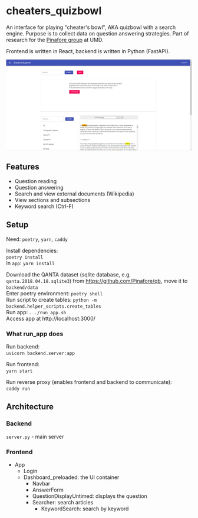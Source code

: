 # cheaters_quizbowl
 An interface for playing "cheater's bowl", AKA quizbowl with a search engine. Purpose is to collect data on question answering strategies. Part of research for the [Pinafore group](https://github.com/Pinafore) at UMD.
 
 Frontend is written in React, backend is written in Python (FastAPI).

![user interface](cheaters_bowl.png)

## Features

- Question reading
- Question answering
- Search and view external documents (Wikipedia)
- View sections and subsections
- Keyword search (Ctrl-F)

## Setup

Need: `poetry`, `yarn`, `caddy`

Install dependencies:  
`poetry install`  
In `app`: `yarn install`

Download the QANTA dataset (sqlite database, e.g. `qanta.2018.04.18.sqlite3`) from https://github.com/Pinafore/qb, move it to `backend/data`  
Enter poetry environment: `poetry shell`  
Run script to create tables: `python -m backend.helper_scripts.create_tables`  
Run app: `. ./run_app.sh`  
Access app at http://localhost:3000/  

### What run_app does
Run backend:  
`uvicorn backend.server:app`

Run frontend:  
`yarn start`

Run reverse proxy (enables frontend and backend to communicate):  
`caddy run`

## Architecture

### Backend

`server.py` - main server

### Frontend
- App
    - Login
    - Dashboard_preloaded: the UI container
        - Navbar
        - AnswerForm
        - QuestionDisplayUntimed: displays the question
        - Searcher: search articles
            - KeywordSearch: search by keyword
